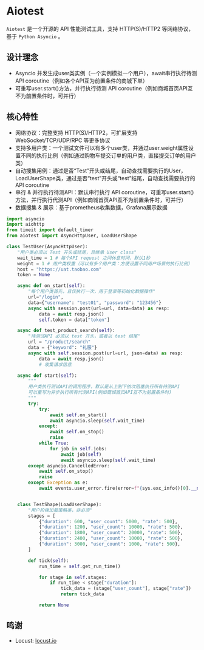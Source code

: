 # Aiotest


`Aiotest` 是一个开源的 API 性能测试工具，支持 HTTP(S)/HTTP2 等网络协议，基于 `Python Asyncio` 。

## 设计理念

- Asyncio 并发生成user类实例（一个实例模拟一个用户），await串行执行待测 API coroutine（例如各个API互为前置条件的商城下单）
- 可重写user.start()方法，并行执行待测 API coroutine（例如商城首页API互不为前置条件时，可并行）

## 核心特性

- 网络协议：完整支持 HTTP(S)/HTTP2，可扩展支持 WebSocket/TCP/UDP/RPC 等更多协议
- 支持多用户类：一个测试文件可以有多个user类，并通过user.weight属性设置不同的执行比例（例如通过购物车提交订单的用户类，直接提交订单的用户类）
- 自动搜集用例：通过是否“Test”开头或结尾，自动查找需要执行的User，LoadUserShape类，通过是否“test”开头或“test”结尾，自动查找需要执行的 API coroutine
- 串行 & 并行执行待测API：默认串行执行 API coroutine，可重写user.start()方法，并行执行代测API（例如商城首页API互不为前置条件时，可并行）
- 数据搜集 & 展示：基于prometheus收集数据，Grafana展示数据


```python
import asyncio
import aiohttp
from timeit import default_timer
from aiotest import AsyncHttpUser, LoadUserShape

class TestUser(AsyncHttpUser):
    "用户类必须以 Test 开头或结尾，且继承 User class"
    wait_time = 1 # 每个API request 之间休息时间，默认1秒
    weight = 1 # 用户类权重（可以有多个用户类：方便设置不同用户场景的执行比例）
    host = "https://uat.taobao.com"
    token = None

    async def on_start(self):
        "每个用户类首先，且仅执行一次，用于登录等初始化数据操作"
        url="/login", 
        data={"username": "test01", "password": "123456"}
        async with session.post(url=url, data=data) as resp:
            data = await resp.json()
            self.token = data["token"]

    async def test_product_search(self):
        "待测试API 必须以 test 开头，或者以 test 结尾"
        url = "/product/search"
        data = {"keyword": "礼服"}
        async with self.session.post(url=url, json=data) as resp:
            data = await resp.json()
            # 收集请求信息

    async def start(self):
        """
        用户类执行测试API的调用程序，默认是从上到下依次阻塞执行所有待测API
        可以重写为异步执行所有代测API(例如商城首页API互不为前置条件时)
        """
        try:
            try:
                await self.on_start()
                await asyncio.sleep(self.wait_time)
            except:
                await self.on_stop()
                raise                
            while True:
                for job in self.jobs:
                    await job(self)
                    await asyncio.sleep(self.wait_time)
        except asyncio.CancelledError:
            await self.on_stop()
            raise
        except Exception as e:
            await events.user_error.fire(error=f"{sys.exc_info()[0].__name__}: {e}" + "".join(traceback.format_tb(sys.exc_info()[2])).strip())


    class TestShape(LoadUserShape):
        "用户阶梯加载策略类，非必须"
        stages = [
            {"duration": 600, "user_count": 5000, "rate": 500},
            {"duration": 1200, "user_count": 10000, "rate": 500},
            {"duration": 1800, "user_count": 20000, "rate": 500},
            {"duration": 2400, "user_count": 10000, "rate": 500},
            {"duration": 3000, "user_count": 1000, "rate": 500},
        ]

        def tick(self):
            run_time = self.get_run_time()

            for stage in self.stages:
                if run_time < stage["duration"]:
                    tick_data = (stage["user_count"], stage["rate"])
                    return tick_data

            return None

```

## 鸣谢

* Locust: [locust.io](https://locust.io)


